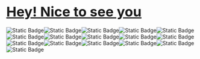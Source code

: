 <h1><span style="color: blue; font-size: 36px;"><a href='https://github.com/MadihaMassoudi'>Hey! Nice to see you</a></span></h1>
<div><img alt="Static Badge" src="https://img.shields.io/badge/JavaScript-blue"><img alt="Static Badge" src="https://img.shields.io/badge/CSS-pink"><img alt="Static Badge" src="https://img.shields.io/badge/HTML-orange"><img alt="Static Badge" src="https://img.shields.io/badge/TypeJS-violet"><img alt="Static Badge" src="https://img.shields.io/badge/Python-purple"><img alt="Static Badge" src="https://img.shields.io/badge/Numpy-grey"><img alt="Static Badge" src="https://img.shields.io/badge/Matplotlib-violet"><img alt="Static Badge" src="https://img.shields.io/badge/PyGame-darkblue"><img alt="Static Badge" src="https://img.shields.io/badge/CapCut-cyan"><img alt="Static Badge" src="https://img.shields.io/badge/VS%20Code-black"><img alt="Static Badge" src="https://img.shields.io/badge/PyCharm-darkpurple"><img alt="Static Badge" src="https://img.shields.io/badge/Freelancer-lightblue"><img alt="Static Badge" src="https://img.shields.io/badge/Sklearn-red"><img alt="Static Badge" src="https://img.shields.io/badge/Linear%20Regression-darkyellow"><img alt="Static Badge" src="https://img.shields.io/badge/Logistic%20Regression-lightblue"><img alt="Static Badge" src="https://img.shields.io/badge/Machine%20Learning-lightblue"></div>
